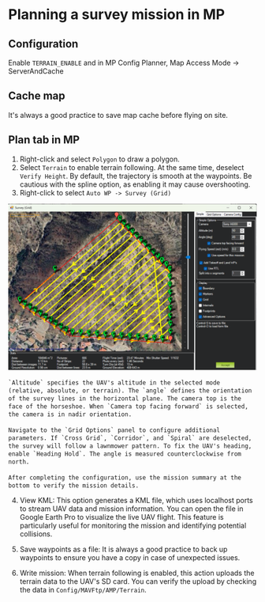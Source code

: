 # Planning a survey mission in MP

## Configuration
Enable `TERRAIN_ENABLE` and in MP Config Planner, Map Access Mode -> ServerAndCache

## Cache map
It's always a good practice to save map cache before flying on site. 

## Plan tab in MP 
1. Right-click and select `Polygon` to draw a polygon.
2. Select `Terrain` to enable terrain following. At the same time, deselect `Verify Height`. By default, the trajectory is smooth at the waypoints. Be cautious with the spline option, as enabling it may cause overshooting.
3. Right-click to select `Auto WP -> Survey (Grid)`


![Grid Survey](./materials/grid_survey.png)


    `Altitude` specifies the UAV's altitude in the selected mode (relative, absolute, or terrain). The `angle` defines the orientation of the survey lines in the horizontal plane. The camera top is the face of the horseshoe. When `Camera top facing forward` is selected, the camera is in nadir orientation.

    Navigate to the `Grid Options` panel to configure additional parameters. If `Cross Grid`, `Corridor`, and `Spiral` are deselected, the survey will follow a lawnmower pattern. To fix the UAV's heading, enable `Heading Hold`. The angle is measured counterclockwise from north.

    After completing the configuration, use the mission summary at the bottom to verify the mission details.


4. View KML: This option generates a KML file, which uses localhost ports to stream UAV data and mission information. You can open the file in Google Earth Pro to visualize the live UAV flight. This feature is particularly useful for monitoring the mission and identifying potential collisions.

5. Save waypoints as a file: It is always a good practice to back up waypoints to ensure you have a copy in case of unexpected issues.

6. Write mission: When terrain following is enabled, this action uploads the terrain data to the UAV's SD card. You can verify the upload by checking the data in `Config/MAVFtp/AMP/Terrain`.